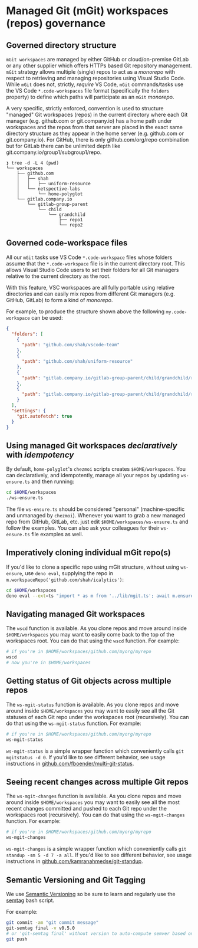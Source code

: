 # Managed Git (mGit) workspaces (repos) governance

## Governed directory structure

`mGit workspaces` are managed by either GitHub or cloud/on-premise GitLab or any other supplier which offers HTTPs based Git repository management. `mGit` strategy allows multiple (single) repos to act as a _monorepo_ with respect to retrieving and managing repositories using Visual Studio Code. While `mGit` does not, strictly, *require* VS Code, `mGit` commands/tasks use the VS Code `*.code-workspaces` file format (specifically the `folders` property) to define which paths will participate as an `mGit` _monorepo_.

A very specific, strictly enforced, convention is used to structure "managed" Git workspaces (repos) in the current directory where each Git manager (e.g. github.com or git.company.io) has a home path under workspaces and the repos from that server are placed in the exact same directory structure as they appear in the home server (e.g. github.com or git.company.io). For GitHub, there is only github.com/org/repo combination but for GitLab there can be unlimited depth like git.company.io/group1/subgroup1/repo.

```fish
❯ tree -d -L 4 (pwd)
└── workspaces
    ├── github.com
    │   ├── shah
    │   │   ├── uniform-resource
    │   └── netspective-labs
    │       └── home-polyglot
    └── gitlab.company.io
        └── gitlab-group-parent
            └── child
                └── grandchild
                    ├── repo1
                    └── repo2
```     

## Governed code-workspace files

All our `mGit` tasks use VS Code `*.code-workspace` files whose folders assume that the `*.code-workspace` file is in the current directory root. This allows Visual Studio Code users to set their folders for all Git managers relative to the current directory as the root. 

With this feature, VSC workspaces are all fully portable using relative directories and can easily mix repos from different Git managers (e.g. GitHub, GitLab) to form a kind of _monorepo_.

For example, to produce the structure shown above the following `my.code-workspace` can be used:

```json
{
  "folders": [
    {
      "path": "github.com/shah/vscode-team"
    },
    {
      "path": "github.com/shah/uniform-resource"
    },
    {
      "path": "gitlab.company.io/gitlab-group-parent/child/grandchild/repo1"
    },
    {
      "path": "gitlab.company.io/gitlab-group-parent/child/grandchild/repo2"
    }
  ],
  "settings": {
    "git.autofetch": true
  }
}
```

## Using managed Git workspaces _declaratively_ with _idempotency_

By default, `home-polyglot`'s `chezmoi` scripts creates `$HOME/workspaces`. You can declaratively, and idempotently, manage all your repos by updating `ws-ensure.ts` and then running:

```bash
cd $HOME/workspaces
./ws-ensure.ts
```

The file `ws-ensure.ts`  should be considered "personal" (machine-specific and unmanaged by `chezmoi`). Whenever you want to grab a new managed repo from GitHub, GitLab, etc. just edit `$HOME/workspaces/ws-ensure.ts` and follow the examples. You can also ask your colleagues for their `ws-ensure.ts` file examples as well. 

## Imperatively cloning individual mGit repo(s)

If you'd like to clone a specific repo using mGit structure, without using `ws-ensure`, use `deno eval`, supplying the repo in `m.workspaceRepo('github.com/shah/icalytics')`:

```bash
cd $HOME/workspaces
deno eval --ext=ts "import * as m from '../lib/mgit.ts'; await m.ensureRepo(await m.workspaceRepo('github.com/shah/icalytics'));"
```

## Navigating managed Git workspaces

The `wscd` function is available. As you clone repos and move around inside `$HOME/workspaces` you may want to easily come back to the top of the workspaces root. You can do that using the `wscd` function. For example:

```bash
# if you're in $HOME/workspaces/github.com/myorg/myrepo
wscd
# now you're in $HOME/workspaces
```

## Getting status of Git objects across multiple repos

The `ws-mgit-status` function is available. As you clone repos and move around inside `$HOME/workspaces` you may want to easily see all the Git statuses of each Git repo under the workspaces root (recursively). You can do that using the `ws-mgit-status` function. For example:

```bash
# if you're in $HOME/workspaces/github.com/myorg/myrepo
ws-mgit-status
```

`ws-mgit-status` is a simple wrapper function which conveniently calls `git mgitstatus -d 0`. If you'd like to see different behavior, see usage instructions in [github.com/fboender/multi-git-status](https://github.com/fboender/multi-git-status).

## Seeing recent changes across multiple Git repos

The `ws-mgit-changes` function is available. As you clone repos and move around inside `$HOME/workspaces` you may want to easily see all the most recent changes committed and pushed to each Git repo under the workspaces root (recursively). You can do that using the `ws-mgit-changes` function. For example:

```bash
# if you're in $HOME/workspaces/github.com/myorg/myrepo
ws-mgit-changes
```

`ws-mgit-changes` is a simple wrapper function which conveniently calls `git standup -sm 5 -d 7 -a all`. If you'd like to see different behavior, see usage instructions in [github.com/kamranahmedse/git-standup](https://github.com/kamranahmedse/git-standup).

## Semantic Versioning and Git Tagging

We use [Semantic Versioning](https://semver.org/) so be sure to learn and regularly use the [semtag](https://github.com/nico2sh/semtag) bash script. 

For example:

```bash
git commit -am "git commit message"
git-semtag final -v v0.5.0
# or 'git-semtag final' without version to auto-compute semver based on heuristics
git push
```
